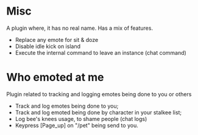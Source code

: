 # Misc
A plugin where, it has no real name. Has a mix of features.<br/>
- Replace any emote for sit & doze
- Disable idle kick on island
- Execute the internal command to leave an instance (chat command)

# Who emoted at me
Plugin related to tracking and logging emotes being done to you or others<br/>
- Track and log emotes being done to you;
- Track and log emoted being done by character in your stalkee list;
- Log bee's knees usage, to shame people (chat logs)
- Keypress [Page_up] on "/pet" being send to you. 
